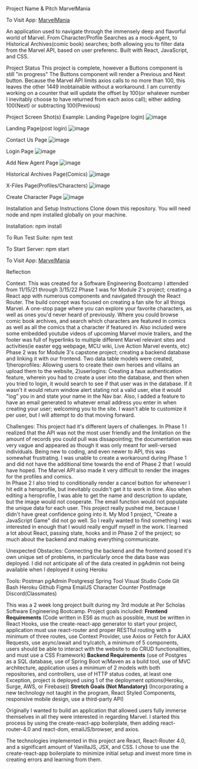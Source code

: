 Project Name & Pitch
MarvelMania

To Visit App:
[MarvelMania](http://vibrant-snyder-cb4ce8.netlify.app)

An application used to navigate through the immensely deep and flavorful world of Marvel.  From Character/Profile Searches as a mock-Agent, to Historical Archives(comic book) searches; both allowing you to filter data from the Marvel API, based on user preferenc.  Built with React, JavaScript, and CSS.

Project Status
This project is complete, however a Buttons component is still "in progress"  The Buttons component will render a Previous and Next button.  Because the Marvel API limits axios calls to no more than 100, this leaves the other 1449 inobtainable without a workaround.  I am currently working on a counter that will update the offset by 100(or whatever number I inevitably choose to have returned from each axios call); either adding 100(Next) or subtracting 100(Previous)  

Project Screen Shot(s)
Example:
Landing Page(pre login)
![image](https://user-images.githubusercontent.com/93785928/152709218-3d2f4d47-5c40-49c8-980d-87dd4e4dd1f7.png)

Landing Page(post login)
![image](https://user-images.githubusercontent.com/93785928/152709425-7017cd40-d6d4-4e72-9b06-874c818904a7.png)

Contact Us Page
![image](https://user-images.githubusercontent.com/93785928/152709339-be6f177c-b767-46a9-94f5-8d72fa168a76.png)

Login Page
![image](https://user-images.githubusercontent.com/93785928/157385691-f3174fff-3119-44c3-b632-a6ecd628a0e3.png)

Add New Agent Page
![image](https://user-images.githubusercontent.com/93785928/157385771-08fad9dd-efdf-4a29-8bc6-3baf4c5abddb.png)

Historical Archives Page(Comics)
![image](https://user-images.githubusercontent.com/93785928/157385992-fbd93d43-5122-4f97-952d-f39bbaba1351.png)

X-Files Page(Profiles/Characters)
![image](https://user-images.githubusercontent.com/93785928/157386033-7a30fb56-c28c-4211-ad6d-38d674f7290b.png)

Create Character Page
![image](https://user-images.githubusercontent.com/93785928/157385112-efe1a8b5-058d-457e-a74e-78b4e8d8627b.png)


Installation and Setup Instructions
Clone down this repository. You will need node and npm installed globally on your machine.

Installation:
npm install

To Run Test Suite:
npm test

To Start Server:
npm start

To Visit App:
[MarvelMania](http://vibrant-snyder-cb4ce8.netlify.app)

Reflection

Context:
This was created for a Software Engineering Bootcamp I attended from 11/15/21 through 3/15/22
Phase 1 was for Module 2's project; creating a React app with numerous components and navigated through the React Router.  The build concept was focused on creating a fan site for all things Marvel.  A one-stop page where you can explore your favorite characters, as well as ones you'd never heard of previously. Where you could browse comic book archives, and search which characters are featured in comics as well as all the comics that a character if featured in. Also included were some embedded youtube videos of upcoming Marvel movie trailers, and the footer was full of hyperlinks to multiple different Marvel relevant sites and activities(ie easter egg webpage, MCU wiki, Live Action Marvel events, etc)
Phase 2 was for Module 3's capstone project; creating a backend database and linking it with our frontend.  Two data table models were created, 1)heroprofiles: Allowing users to create their own heroes and villains an upload them to the website, 2)userlogins: Creating a faux authentication feature, wherein you had to create a user into the database, and then when you tried to login, it would search to see if that user was in the database.  If it wasn't it would return window alert stating not a valid user, else it would "log" you in and state your name in the Nav bar.  Also, I added a feature to have an email generated to whatever email address you enter in when creating your user; welcoming you to the site.  I wasn't able to customize it per user, but I will attempt to do that moving forward.

Challenges:
This project had it's different layers of challenges.  In Phase 1 I realized that the API was not the most user friendly and the limitation on the amount of records you could pull was dissapointing; the documentation was very vague and appeared as though it was only meant for well-versed individuals.  Being new to coding, and even newer to API, this was somewhat frustrating.  I was unable to create a workaround during Phase 1 and did not have the additional time towards the end of Phase 2 that I would have hoped.  The Marvel API also made it very difficult to render the images for the profiles and comics.    
In Phase 2 I also tried to conditionally render a cancel button for whenever I hit edit a heroprofile, but inevitably couldn't get it to work in time.  Also when editing a heroprofile, I was able to get the name and description to update, but the image would not cooperate.  The email function would not populate the unique data for each user.
This project really pushed me, because I didn't have great confidence going into it.  My Mod 1 project, "Create a JavaScript Game" did not go well.  So I really wanted to find something I was interested in enough that I would really engulf myself in the work.  I learned a lot about React, passing state, hooks and in Phase 2 of the project; so much about the backend and making everything communicate.

Unexpected Obstacles:
Connecting the backend and the frontend posed it's own unique set of problems, in particularly once the data base was deployed.  I did not anticipate all of the data created in pgAdmin not being available when I deployed it using Heroku

Tools:
Postman
pgAdmin
Postgresql
Spring Tool
Visual Studio Code
Git Bash
Heroku
Github
Figma
EmailJS
Character Counter
PostImage
Discord(Classmates)

This was a 2 week long project built during my 3rd module at Per Scholas Software Engineering Bootcamp.
Project goals included:
**Frontend Requirements** (Code written in ES6 as much as possible, must be written in React Hooks, use the create-react-app generator to start your project, application must use react-router and proper RESTful routing with a minimum of three routes, use Context Provider, use Axios or Fetch for AJAX Requests, use async/await and try/catch, a minimum of 5 components, users should be able to interact with the website to do CRUD functionalities, and must use a CSS Framework)
**Backend Requirements** (use of Postgres as a SQL database, use of Spring Boot w/Maven as a build tool, use of MVC architecture, application uses a minimum of 2 models with both repositories, and controllers, use of HTTP status codes, at least one Exception, project is deployed using 1 of the deployment options(Heroku, Surge, AWS, or  Firebase))
**Stretch Goals (Not Mandatory)** (Incorporating a new technology not taught in the program, React Styled Components, responsive mobile design, use a third-party API)

Originally I wanted to build an application that allowed users fully immerse themselves in all they were interested in regarding Marvel. I started this process by using the create-react-app boilerplate, then adding react-router-4.0 and react-dom, emailJS/browser, and axios.

The technologies implemented in this project are React, React-Router 4.0, and a significant amount of VanillaJS, JSX, and CSS. I chose to use the create-react-app boilerplate to minimize initial setup and invest more time in creating errors and learning from them.
